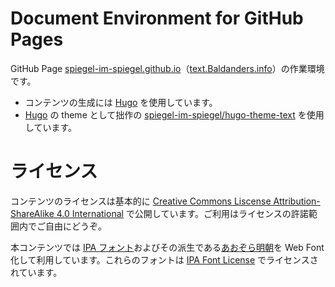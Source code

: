 # Document Environment for GitHub Pages

GitHub Page [spiegel-im-spiegel.github.io](https://github.com/spiegel-im-spiegel/spiegel-im-spiegel.github.io)（[text.Baldanders.info](http://text.baldanders.info/)）の作業環境です。

- コンテンツの生成には [Hugo](http://gohugo.io/) を使用しています。
- [Hugo](http://gohugo.io/) の theme として拙作の [spiegel-im-spiegel/hugo-theme-text](https://github.com/spiegel-im-spiegel/hugo-theme-text) を使用しています。

# ライセンス

コンテンツのライセンスは基本的に [Creative Commons Liscense Attribution-ShareAlike 4.0 International](http://creativecommons.org/licenses/by-sa/4.0/) で公開しています。ご利用はライセンスの許諾範囲内でご自由にどうぞ。

本コンテンツでは [IPA フォント](http://ipafont.ipa.go.jp/)およびその派生である[あおぞら明朝](http://blueskis.wktk.so/AozoraMincho/)を Web Font 化して利用しています。これらのフォントは [IPA Font License](http://text.baldanders.info/fonts/IPA_Font_License_Agreement_v1.0.txt) でライセンスされています。
